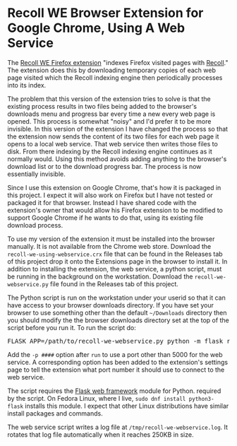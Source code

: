 # Recoll WE Browser Extension for Google Chrome, Using A Web Service

The [Recoll WE Firefox extension](https://addons.mozilla.org/en-US/firefox/addon/recoll-we/) "indexes Firefox visited pages with [Recoll](https://www.lesbonscomptes.com/recoll/)."   The extension does this by downloading temporary copies of each web page visited which the Recoll indexing engine then periodically processes into its index.

The problem that this version of the extension tries to solve is that the existing process results in two files being added to the browser's downloads menu and progress bar every time a new every web page is opened.  This process is somewhat "noisy" and I'd prefer it to be more invisible.   In this version of the extension I have changed the process so that the extension now sends the content of its two files for each web page it opens to a local web service.  That web service then writes those files to disk.  From there indexing by the Recoll indexing engine continues as it normally would.  Using this method avoids adding anything to the browser's download list or to the download progress bar.  The process is now essentially invisible.

Since I use this extension on Google Chrome, that's how it is packaged in this project.  I expect it will also work on Firefox but I have not tested or packaged it for that browser.  Instead I have shared code with the extension's owner that would allow his Firefox extension to be modified to support Google Chrome if he wants to do that, using its existing file download process.

To use my version of the extension it must be installed into the browser manually.  It is not available from the Chrome web store.  Download the <code>recoll-we-using-webservice.crx</code> file that can be found in the Releases tab of this project drop it onto the Extensions page in the browser to install it.  In addition to installing the extension, the web service, a python script, must be running in the background on the workstation.  Download the <code>recoll-we-webservice.py</code> file found in the Releases tab of this project.

The Python script is run on the workstation under your userid so that it can have access to your browser downloads directory.  If you have set your browser to use something other than the default <code>~/Downloads</code> directory then you should modify the the browser downloads directory set at the top of the script before you run it.  To run the script do:

<pre>FLASK_APP=/path/to/recoll-we-webservice.py python -m flask run &</pre>

Add the <code>-p ####</code> option after <code>run</code> to use a port other than 5000 for the web service.  A corresponding option has been added to the extension's settings page to tell the extension what port number it should use to connect to the web service. 

The script requires the [Flask web framework](https://flask.palletsprojects.com/) module for Python. required by the script.  On Fedora Linux, where I live, <code>sudo dnf install python3-flask</code> installs this module.  I expect that other Linux distributions have similar install packages and commands.

The web service script writes a log file at <code>/tmp/recoll-we-webservice.log</code>.  It rotates that log file automatically when it reaches 250KB in size.
